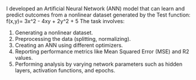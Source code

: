 I developed an Artificial Neural Network (ANN) model that can learn and predict outcomes from a nonlinear dataset generated by the Test function: f(x,y)= 3x^2 - 4xy + 2y^2 + 5
The task involves:
1. Generating a nonlinear dataset.
2. Preprocessing the data (splitting, normalizing).
3. Creating an ANN using different optimizers.
4. Reporting performance metrics like Mean Squared Error (MSE) and R2 values.
5. Performing analysis by varying network parameters such as hidden layers, activation functions, and epochs.
